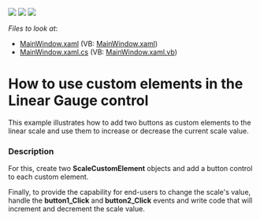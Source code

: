 <!-- default badges list -->
![](https://img.shields.io/endpoint?url=https://codecentral.devexpress.com/api/v1/VersionRange/128570694/21.1.5%2B)
[![](https://img.shields.io/badge/Open_in_DevExpress_Support_Center-FF7200?style=flat-square&logo=DevExpress&logoColor=white)](https://supportcenter.devexpress.com/ticket/details/E3537)
[![](https://img.shields.io/badge/📖_How_to_use_DevExpress_Examples-e9f6fc?style=flat-square)](https://docs.devexpress.com/GeneralInformation/403183)
<!-- default badges end -->
<!-- default file list -->
*Files to look at*:

* [MainWindow.xaml](./CS/LinearGauge_CustomElement/MainWindow.xaml) (VB: [MainWindow.xaml](./VB/LinearGauge_CustomElement/MainWindow.xaml))
* [MainWindow.xaml.cs](./CS/LinearGauge_CustomElement/MainWindow.xaml.cs) (VB: [MainWindow.xaml.vb](./VB/LinearGauge_CustomElement/MainWindow.xaml.vb))
<!-- default file list end -->
# How to use custom elements in the Linear Gauge control


<p>This example illustrates how to add two buttons as custom elements to the linear scale and use them to increase or decrease the current scale value. </p>


<h3>Description</h3>

<p>For this, create two <strong>ScaleCustomElement</strong> objects and add a button control to each custom element.</p><p>Finally, to provide the capability for end-users to change the scale&#39;s value, handle the <strong>button1_Click</strong> and<strong> button2_Click</strong> events and write code that will increment and decrement the scale value. </p>

<br/>


